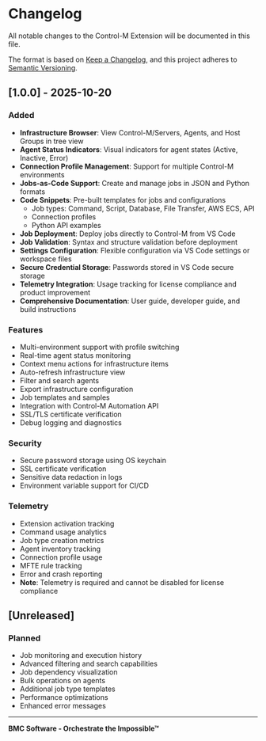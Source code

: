 # Changelog

All notable changes to the Control-M Extension will be documented in this file.

The format is based on [Keep a Changelog](https://keepachangelog.com/en/1.0.0/),
and this project adheres to [Semantic Versioning](https://semver.org/spec/v2.0.0.html).

## [1.0.0] - 2025-10-20

### Added
- **Infrastructure Browser**: View Control-M/Servers, Agents, and Host Groups in tree view
- **Agent Status Indicators**: Visual indicators for agent states (Active, Inactive, Error)
- **Connection Profile Management**: Support for multiple Control-M environments
- **Jobs-as-Code Support**: Create and manage jobs in JSON and Python formats
- **Code Snippets**: Pre-built templates for jobs and configurations
  - Job types: Command, Script, Database, File Transfer, AWS ECS, API
  - Connection profiles
  - Python API examples
- **Job Deployment**: Deploy jobs directly to Control-M from VS Code
- **Job Validation**: Syntax and structure validation before deployment
- **Settings Configuration**: Flexible configuration via VS Code settings or workspace files
- **Secure Credential Storage**: Passwords stored in VS Code secure storage
- **Telemetry Integration**: Usage tracking for license compliance and product improvement
- **Comprehensive Documentation**: User guide, developer guide, and build instructions

### Features
- Multi-environment support with profile switching
- Real-time agent status monitoring
- Context menu actions for infrastructure items
- Auto-refresh infrastructure view
- Filter and search agents
- Export infrastructure configuration
- Job templates and samples
- Integration with Control-M Automation API
- SSL/TLS certificate verification
- Debug logging and diagnostics

### Security
- Secure password storage using OS keychain
- SSL certificate verification
- Sensitive data redaction in logs
- Environment variable support for CI/CD

### Telemetry
- Extension activation tracking
- Command usage analytics
- Job type creation metrics
- Agent inventory tracking
- Connection profile usage
- MFTE rule tracking
- Error and crash reporting
- **Note**: Telemetry is required and cannot be disabled for license compliance

## [Unreleased]

### Planned
- Job monitoring and execution history
- Advanced filtering and search capabilities
- Job dependency visualization
- Bulk operations on agents
- Additional job type templates
- Performance optimizations
- Enhanced error messages

---



**BMC Software - Orchestrate the Impossible™**
